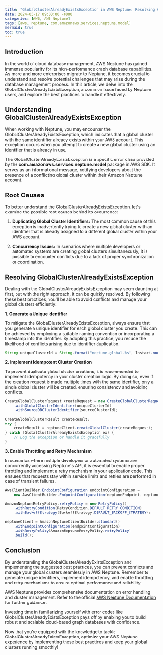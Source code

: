 ```yaml
---
title: "GlobalClusterAlreadyExistsException in AWS Neptune: Resolving Cluster Conflicts Made Easy"
date: 2024-05-17 09:00:00 -0000
categories: [AWS, AWS Neptune]
tags: [aws, neptune, com.amazonaws.services.neptune.model]
mermaid: true
toc: true
---
```



## Introduction

In the world of cloud database management, AWS Neptune has gained immense popularity for its high-performance graph database capabilities. As more and more enterprises migrate to Neptune, it becomes crucial to understand and resolve potential challenges that may arise during the database management process. In this article, we delve into the GlobalClusterAlreadyExistsException, a common issue faced by Neptune users, and explore the best practices to handle it effectively.

## Understanding GlobalClusterAlreadyExistsException

When working with Neptune, you may encounter the GlobalClusterAlreadyExistsException, which indicates that a global cluster with the same identifier already exists within your AWS account. This exception occurs when you attempt to create a new global cluster using an identifier that is already in use.

The GlobalClusterAlreadyExistsException is a specific error class provided by the **com.amazonaws.services.neptune.model** package in AWS SDK. It serves as an informational message, notifying developers about the presence of a conflicting global cluster within their Amazon Neptune account.

## Root Causes

To better understand the GlobalClusterAlreadyExistsException, let's examine the possible root causes behind its occurrence:

1. **Duplicating Global Cluster Identifiers:** The most common cause of this exception is inadvertently trying to create a new global cluster with an identifier that is already assigned to a different global cluster within your AWS account.

2. **Concurrency Issues:** In scenarios where multiple developers or automated systems are creating global clusters simultaneously, it is possible to encounter conflicts due to a lack of proper synchronization or coordination.

## Resolving GlobalClusterAlreadyExistsException

Dealing with the GlobalClusterAlreadyExistsException may seem daunting at first, but with the right approach, it can be quickly resolved. By following these best practices, you'll be able to avoid conflicts and manage your global clusters efficiently:

**1. Generate a Unique Identifier**

To mitigate the GlobalClusterAlreadyExistsException, always ensure that you generate a unique identifier for each global cluster you create. This can be achieved by employing a suitable naming convention or incorporating a timestamp into the identifier. By adopting this practice, you reduce the likelihood of conflicts arising due to identifier duplication.

```java
String uniqueClusterId = String.format("neptune-global-%s", Instant.now().toString());
```

**2. Implement Idempotent Cluster Creation**

To prevent duplicate global cluster creations, it is recommended to implement idempotency in your cluster creation logic. By doing so, even if the creation request is made multiple times with the same identifier, only a single global cluster will be created, ensuring consistency and avoiding conflicts.

```java
CreateGlobalClusterRequest createRequest = new CreateGlobalClusterRequest()
    .withGlobalClusterIdentifier(uniqueClusterId)
    .withSourceDBClusterIdentifier(sourceClusterId);
    
CreateGlobalClusterResult createResult;
try {
    createResult = neptuneClient.createGlobalCluster(createRequest);
} catch (GlobalClusterAlreadyExistsException ex) {
    // Log the exception or handle it gracefully
}
```

**3. Enable Throttling and Retry Mechanism**

In scenarios where multiple developers or automated systems are concurrently accessing Neptune's API, it is essential to enable proper throttling and implement a retry mechanism in your application code. This ensures that requests stay within service limits and retries are performed in case of transient failures.

```java
AwsClientBuilder.EndpointConfiguration endpointConfiguration =
    new AwsClientBuilder.EndpointConfiguration(neptuneEndpoint, neptuneRegion);
    
AmazonNeptuneRetryPolicy.retryPolicy = new RetryPolicy()
    .withRetryCondition(RetryCondition.DEFAULT_RETRY_CONDITION)
    .withBackoffStrategy(BackoffStrategy.DEFAULT_BACKOFF_STRATEGY);
    
neptuneClient = AmazonNeptuneClientBuilder.standard()
    .withEndpointConfiguration(endpointConfiguration)
    .withRetryPolicy(AmazonNeptuneRetryPolicy.retryPolicy)
    .build();
```

## Conclusion

By understanding the GlobalClusterAlreadyExistsException and implementing the suggested best practices, you can prevent conflicts and manage your global clusters seamlessly in AWS Neptune. Remember to generate unique identifiers, implement idempotency, and enable throttling and retry mechanisms to ensure optimal performance and reliability.

AWS Neptune provides comprehensive documentation on error handling and cluster management. Refer to the official [AWS Neptune Documentation](https://docs.aws.amazon.com/neptune/latest/userguide/api-error-codes.html) for further guidance.

Investing time in familiarizing yourself with error codes like GlobalClusterAlreadyExistsException pays off by enabling you to build robust and scalable cloud-based graph databases with confidence.

Now that you're equipped with the knowledge to tackle GlobalClusterAlreadyExistsException, optimize your AWS Neptune experience by implementing these best practices and keep your global clusters running smoothly!

